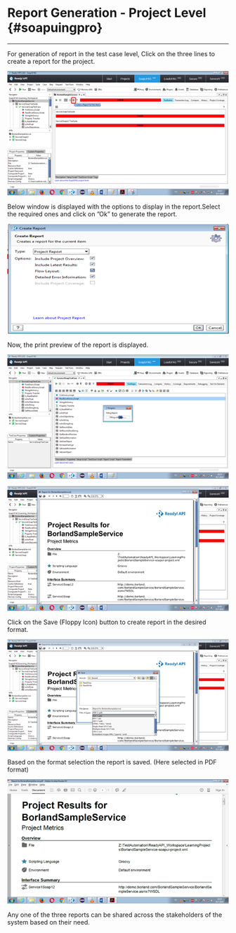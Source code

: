 # Report Generation - Project Level {#soapuingpro}

---

For generation of report in the test case level, Click on the three lines to create a report for the project.

![](/assets/ReadyAPI_19.png)

Below window is displayed with the options to display in the report.Select the required ones and click on ”Ok” to generate the report.

![](/assets/ReadyAPI_20.png)

Now, the print preview of the report is displayed.

![](/assets/ReadyAPI_11.png)

![](/assets/ReadyAPI_21.png)

Click on the Save \(Floppy Icon\) button to create report in the desired format.

![](/assets/ReadyAPI_22.png)

Based on the format selection the report is saved. \(Here selected in PDF format\)

![](/assets/ReadyAPI_23.png)

Any one of the three reports can be shared across the stakeholders of the system based on their need.

